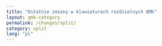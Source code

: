 ```yaml
---
title: "Ostatnie zmiany w klawiaturach rozdzielnych QMK"
layout: qmk-category
permalink: /changes/split/
category: split
lang: "pl"
---
```

